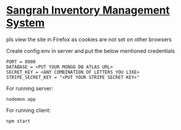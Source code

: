 # [Sangrah Inventory Management System](https://rohit-sangrah.netlify.app/)

pls view the site in Firefox as cookies are not set on other browsers

Create config.env in server and put the below mentioned credentials
```
PORT = 8000
DATABASE = <PUT YOUR MONGO DB ATLAS URL>
SECRET_KEY = <ANY COMBINATION OF LETTERS YOU LIKE>
STRIPE_SECRET_KEY = "<PUT YOUR STRIPE SECRET KEY>"
```

For running server:
```
nodemon app
```

For running client:
```
npm start
```
